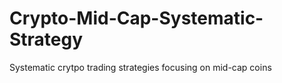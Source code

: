 # Crypto-Mid-Cap-Systematic-Strategy
Systematic crytpo trading strategies focusing on mid-cap coins
